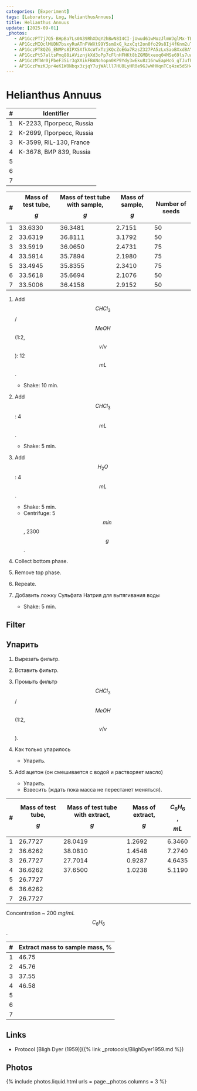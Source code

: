 ```yaml
---
categories: [Experiment]
tags: [Laboratory, Log, HelianthusAnnuus]
title: Helianthus Annuus
update: [2025-09-01]
_photos:
   - AP1GczPT7j7Q5-BHpBa7Ls0A39RhXDqY2hBwN8I4CI-jUwud61wMozJlmWJglMx-TEVcux89Xd5hMj3ODmPJc8i2q_JOZN6xL9URtdu7StWZWKhxZVbZjLqqEdsFfAToqOZvEfJNd0ByS-T8G2uBZ_e-DUYaUQ
   - AP1GczMIQclMUDN7bsxyRuATnFVWXt99Y5smOxG_kzxCqt2on0fo29s8Ij4fKnm2uTr_mieQSOgbVkTFthLzhwqA4xqEzyvgPH_1L1Zv78sfO_Zn11FOpN-vxluGtRDBU8CPxTb3hC90SLiNEps0mB3wMYwWoQ
   - AP1GczPT8QZG_ENMPs8IPXSXfkXcWfxTzjKQcZoEGa7RzsZ327PA5zLxSaoBXxd8AYxa3Yre5Wn2WMAHo_OdDzReMZMy0M1zUgmLJPWLfznmr88atW7ZCbWgbsY-fo0YKQ23bc28CKH7EywIHdTC3Q8lsFu0FA
   - AP1GczPt57altsPmq88iAViznjkXd3oPp7cFlnHFHKt8bZGMBtxeoq04MSe69ls7uwJqE_k3L4crGNVwUz8AnxKaQ5O4DK_2I3PV77y-Y2zXotMxMbfo-N6hDVd8OQUJQxEWGE40AHi1pSLHXMxoUbjRZFrILg
   - AP1GczMTWr0jPbeF3Sir3gXXikFBANohopn0KP9Ydy3wEku8z16nwEapHcG_gTJufFp6mxxGonnFfp2h93Y4A8UazrzAYPkArYyMBfH__Spc9KDAHtsX49ipApG7ldMnLH4bf94ThPRTMpA4eOBVXTd-I-Ms2w
   - AP1GczPnzKJpr4eK1W8Nbqx3zjqY7ujWAlll7HU8LyHR0e9GJwWHHqnTCq4ze5dSH45dlb9Yl2j8Go6bmuEGHnyB4ZKyhlbRDHWOVg31WH7vt5z8J-qhT-Ewyx51mKm-fiAuiA2tfB3h6lvtL97M15bOncRHTg
---
```


# Helianthus Annuus

| #   | Identifier               |
| --- | ------------------------ |
| 1   | K-2233, Прогресс, Russia |
| 2   | K-2699, Прогресс, Russia |
| 3   | K-3599, RIL-130, France  |
| 4   | K-3678, ВИР 839, Russia  |
| 5   |                          |
| 6   |                          |
| 7   |                          |

| #   | Mass of test tube, $$g$$ | Mass of test tube with sample, $$g$$ | Mass of sample, $$g$$ | Number of seeds |
| --- | ------------------------ | ------------------------------------ | --------------------- | --------------- |
| 1   | 33.6330                  | 36.3481                              | 2.7151                | 50              |
| 2   | 33.6319                  | 36.8111                              | 3.1792                | 50              |
| 3   | 33.5919                  | 36.0650                              | 2.4731                | 75              |
| 4   | 33.5914                  | 35.7894                              | 2.1980                | 75              |
| 5   | 33.4945                  | 35.8355                              | 2.3410                | 75              |
| 6   | 33.5618                  | 35.6694                              | 2.1076                | 50              |
| 7   | 33.5006                  | 36.4158                              | 2.9152                | 50              |

1. Add $$CHCl_3$$/$$MeOH$$ (1:2, $$v/v$$): 12 $$mL$$.
   * Shake: 10 min.
2. Add $$CHCl_3$$: 4 $$mL$$.
   * Shake: 5 min.
3. Add $$H_2O$$: 4 $$mL$$.
   * Shake: 5 min.
   * Centrifuge: 5 $$min$$, 2300 $$g$$.
4. Collect bottom phase.
5. Remove top phase.
6. Repeate.

1. Добавить ложку Сульфата Натрия для вытягивания воды
   * Shake: 5 min.

## Filter

## Упарить 

1. Вырезать фильтр.
2. Вставить фильтр.
3. Промыть фильтр $$CHCl_3$$/$$MeOH$$ (1:2, $$v/v$$).

1. Как только упарилось
   * Упарить.
2. Add ацетон (он смешивается с водой и растворяет масло)
   * Упарить.
   * Взвесить (ждать пока масса не перестанет меняться).

| #   | Mass of test tube, $$g$$ | Mass of test tube with extract, $$g$$ | Mass of extract, $$g$$ | $$C_6H_6$$, $$mL$$ |
| --- | ------------------------ | ------------------------------------- | ---------------------- | ------------------ |
| 1   | 26.7727                  | 28.0419                               | 1.2692                 | 6.3460             |
| 2   | 36.6262                  | 38.0810                               | 1.4548                 | 7.2740             |
| 3   | 26.7727                  | 27.7014                               | 0.9287                 | 4.6435             |
| 4   | 36.6262                  | 37.6500                               | 1.0238                 | 5.1190             |
| 5   | 26.7727                  |                                       |                        |                    |
| 6   | 36.6262                  |                                       |                        |                    |
| 7   | 26.7727                  |                                       |                        |                    |

Concentration ~ 200 $mg/mL$ $$C_6H_6$$.

| #   | Extract mass to sample mass, % |
| --- | ------------------------------ |
| 1   | 46.75                          |
| 2   | 45.76                          |
| 3   | 37.55                          |
| 4   | 46.58                          |
| 5   |                                |
| 6   |                                |
| 7   |                                |

## Links

* Protocol [Bligh Dyer (1959)]({% link _protocols/BlighDyer1959.md %})

## Photos

{% include photos.liquid.html urls = page._photos columns = 3 %}
